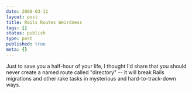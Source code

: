 ```yaml
---
date: 2008-03-11
layout: post
title: Rails Routes Weirdness
tags: []
status: publish
type: post
published: true
meta: {}
---
```

Just to save you a half-hour of your life, I thought I'd share that you should never create a named route called "directory" -- it will break Rails migrations and other rake tasks in mysterious and hard-to-track-down ways.
